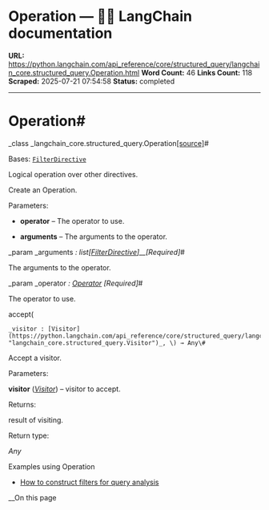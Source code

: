 # Operation — 🦜🔗 LangChain  documentation

**URL:** https://python.langchain.com/api_reference/core/structured_query/langchain_core.structured_query.Operation.html
**Word Count:** 46
**Links Count:** 118
**Scraped:** 2025-07-21 07:54:58
**Status:** completed

---

# Operation\#

_class _langchain\_core.structured\_query.Operation[\[source\]](https://python.langchain.com/api_reference/_modules/langchain_core/structured_query.html#Operation)\#     

Bases: [`FilterDirective`](https://python.langchain.com/api_reference/core/structured_query/langchain_core.structured_query.FilterDirective.html#langchain_core.structured_query.FilterDirective "langchain_core.structured_query.FilterDirective")

Logical operation over other directives.

Create an Operation.

Parameters:     

  * **operator** – The operator to use.

  * **arguments** – The arguments to the operator.

_param _arguments _: list\[[FilterDirective](https://python.langchain.com/api_reference/core/structured_query/langchain_core.structured_query.FilterDirective.html#langchain_core.structured_query.FilterDirective "langchain_core.structured_query.FilterDirective")\]__\[Required\]_\#     

The arguments to the operator.

_param _operator _: [Operator](https://python.langchain.com/api_reference/core/structured_query/langchain_core.structured_query.Operator.html#langchain_core.structured_query.Operator "langchain_core.structured_query.Operator")_ _\[Required\]_\#     

The operator to use.

accept\(

    _visitor : [Visitor](https://python.langchain.com/api_reference/core/structured_query/langchain_core.structured_query.Visitor.html#langchain_core.structured_query.Visitor "langchain_core.structured_query.Visitor")_, \) → Any\#     

Accept a visitor.

Parameters:     

**visitor** \([_Visitor_](https://python.langchain.com/api_reference/core/structured_query/langchain_core.structured_query.Visitor.html#langchain_core.structured_query.Visitor "langchain_core.structured_query.Visitor")\) – visitor to accept.

Returns:     

result of visiting.

Return type:     

_Any_

Examples using Operation

  * [How to construct filters for query analysis](https://python.langchain.com/docs/how_to/query_constructing_filters/)

__On this page
